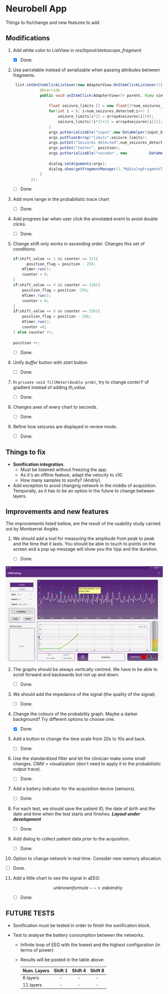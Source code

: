 # Neurobell App

Things to fix/change and new features to add

## Modifications

1. Add white color to ListView in *res/layout/stetoscope_fragment*

   - [x] Done.

2. Use parcelable instead of serializable when passing attributes between fragments.

   ```java
    list.setOnItemClickListener(new AdapterView.OnItemClickListener(){
               @Override
               public void onItemClick(AdapterView<?> parent, View view, int position, long id) {
   
                   float seizure_limits [] = new float[2*num_seizures_detected];
                   for(int i = 0; i<num_seizures_detected;i++) {
                       seizure_limits[i*2] = array4seizures[i][0];
                       seizure_limits[(i*2)+1] = array4seizures[i][1];
                   }
                   args.putSerializable("input",new DataHelper(input_buffer));
                   args.putFloatArray("limits",seizure_limits);
                   args.putInt("Seizures detected",num_seizures_detected);
                   args.putInt("Center", position);
                   args.putSerializable("vocoder", new 			DataHelper(vocoder.getVocoderSamples()));
                   
                   dialog.setArguments(args);
                   dialog.show(getFragmentManager(),"MyDialogFragmentTag");
               }
           });
   ```

   - [ ] Done.

3. Add more range in the probabilistic trace chart

   - [ ] Done.

4. Add progress bar when user click the annotated event to avoid double clicks.

   - [ ] Done.

5. Change shift only works in ascending order. Changes this set of conditions:

   ```java
   if(shift_value == 1 && counter == 32){
         position_flag = position - 256;
       mTimer.run();
       counter = 0;
   }
   if(shift_value == 4 && counter == 128){
       position_flag = position -256;
       mTimer.run();
       counter = 0;
   }
   if(shift_value == 8 && counter == 256){
       position_flag = position - 256;
       mTimer.run();
       counter =0;
   } else counter ++;
   
   position ++;
   ```

   - [ ] Done.

6. Unify *buffer* button with *start* button

   - [ ] Done.

7. In `private void fillMeter(double prob)`, try to change *centerY* of gradient instead of adding *th_value*. 

   - [ ] Done.

8. Changes axes of every chart to seconds.

   - [ ] Done.

9. Refine how seizures are displayed in review mode.

   - [ ] Done.

## Things to fix

- **Sonification integration.**
  - Must be listened without freezing the app. 
  - As it's an offline feature, adapt the velocity to x10.
  - How many samples to sonify? (Andriy).
- Add exception to avoid changing network in the middle of acquisition. Temporally, as it has to be an option in the future to change between layers.

## Improvements and new features

The improvements listed bellow, are the result of the usability study carried out by Montserrat Anglés.

1. We should add a tool for measuring the amplitude from peak to peak and the time that it lasts. You should be able to touch to points on the screen and a pop up message will show you the Vpp and the duration.

   - [ ] Done.

<img src="/docs/apprat.png" alt=""/>

2. The graphs should be always vertically centred. We have to be able to scroll forward and backwards but not up and down.

   - [ ] Done.

3. We should add the impedance of the signal (the quality of the signal).

   - [ ] Done.

4. Change the colours of the probability graph. Maybe a darker background? Try different options to choose one.

   - [x] Done.

5. Add a button to change the time scale from 20s to 10s and back.

   - [ ] Done.

6. Use the standardized filter and let the clinician make some small changes. CNN! = visualization (don't need to apply it to the probabilistic output trace).

   - [ ] Done.

7. Add a battery indicator for the acquisition device (sensors).

   - [ ] Done.

8. For each test, we should save the patient ID, the date of birth and the date and time when the test starts and finishes. ***Layout under development***

   - [ ] Done.

9. Add dialog to collect patient data prior to the acquisition.

   - [ ] Done.

10. Option to change network in real time. Consider new memory allocation.

   - [ ] Done.

11. Add a little chart to see the signal in aEEG:


    $$
    unknown formula --> ask andriy
    $$
    
    - [ ] Done.



## FUTURE TESTS

- Sonification must be tested in order to finish the sonificaiton block.

- Test to analyse the battery consumption between the networks.

  - Infinite loop of EEG with the lowest and the highest configuration (in terms of power)

  - Results will be posted in the table above:

    | Num. Layers | Shift 1 | Shift 4 | Shift 8 |
    | :---------- | :-----: | :-----: | :-----: |
    | 6 layers    |    -    |    -    |    -    |
    | 11 layers   |    -    |    -    |    -    |
